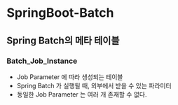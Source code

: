 # SpringBoot-Batch

## Spring Batch의 메타 테이블
### Batch_Job_Instance
* Job Parameter 에 따라 생성되는 테이블
* Spring Batch 가 실행될 때, 외부에서 받을 수 있는 파라미터
* 동일한 Job Parameter 는 여러 개 존재할 수 없다.